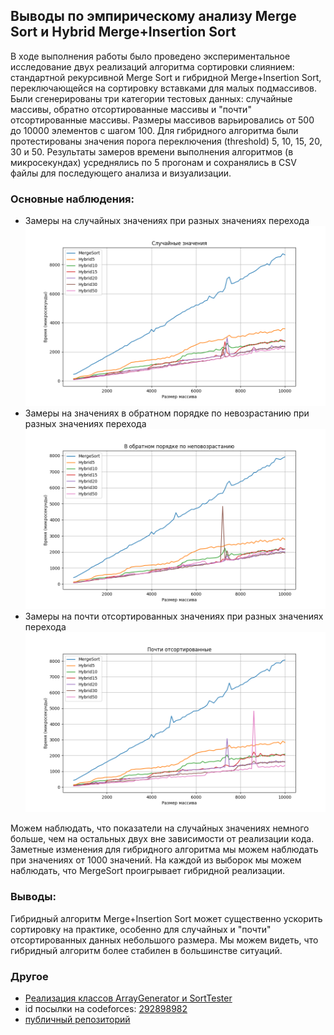 ## Выводы по эмпирическому анализу Merge Sort и Hybrid Merge+Insertion Sort

В ходе выполнения работы было проведено экспериментальное исследование двух реализаций алгоритма сортировки слиянием: стандартной рекурсивной Merge Sort и гибридной Merge+Insertion Sort, переключающейся на сортировку вставками для малых подмассивов.  Были сгенерированы три категории тестовых данных: случайные массивы, обратно отсортированные массивы и "почти" отсортированные массивы. Размеры массивов варьировались от 500 до 10000 элементов с шагом 100. Для гибридного алгоритма были протестированы значения порога переключения (threshold) 5, 10, 15, 20, 30 и 50.  Результаты замеров времени выполнения алгоритмов (в микросекундах) усреднялись по 5 прогонам и сохранялись в CSV файлы для последующего анализа и визуализации.

### Основные наблюдения:

* Замеры на случайных значениях при разных значениях перехода
![](plots/Figure_1.png)
* Замеры на значениях в обратном порядке по невозрастанию при разных значениях перехода
![](plots/Figure_2.png)
* Замеры на почти отсортированных значениях при разных значениях перехода
![](plots/Figure_3.png)

Можем наблюдать, что показатели на случайных значениях немного больше, чем на остальных двух вне зависимости от реализации кода. Заметные изменения для гибридного алгоритма мы можем наблюдать при значениях от 1000 значений. На каждой из выборок мы можем наблюдать, что MergeSort проигрывает гибридной реализации.

### Выводы:

Гибридный алгоритм Merge+Insertion Sort  может  существенно  ускорить сортировку  на практике,  особенно  для  случайных  и  "почти"  отсортированных данных  небольшого  размера. Мы можем видеть, что гибридный алгоритм более стабилен в большинстве ситуаций.


### Другое
- [Реализация классов ArrayGenerator и SortTester](src/release.cpp)
- id посылки на codeforces: [292898982](https://dsahse.contest.codeforces.com/group/NOflOR1Qt0/contest/565612/submission/292898982)
- [публичный репозиторий](https://github.com/Gruz2520/monte_carlo_area) 

